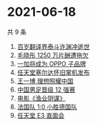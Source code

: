 # 2021-06-18

共 9 条

<!-- BEGIN -->
<!-- 最后更新时间 Fri Jun 18 2021 00:13:01 GMT+0800 (China Standard Time) -->

1. [百岁翻译界泰斗许渊冲逝世](https://www.zhihu.com/search?q=许渊冲)
2. [毛晓彤 1250 万片酬遭拖欠](https://www.zhihu.com/search?q=毛晓彤)
3. [一加将成为 OPPO 子品牌](https://www.zhihu.com/search?q=一加)
4. [任天堂塞尔达怀旧掌机发布](https://www.zhihu.com/search?q=塞尔达)
5. [王一博 理想照耀中国](https://www.zhihu.com/search?q=理想照耀中国)
6. [中国男足晋级 12 强赛](https://www.zhihu.com/search?q=中国男足)
7. [电影《渔业阴谋》](https://www.zhihu.com/search?q=渔业阴谋)
8. [法国队 1:0 小胜德国队](https://www.zhihu.com/search?q=德法大战)
9. [任天堂 E3 直面会](https://www.zhihu.com/search?q=E3)

<!-- END -->
